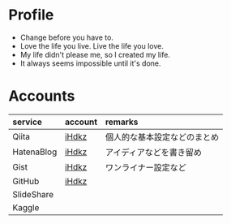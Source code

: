 # Profile
* Change before you have to.
* Love the life you live. Live the life you love.
* My life didn't please me, so I created my life.
* It always seems impossible until it's done.

# Accounts

|service|account|remarks|
|:---|:---|:---|
|Qiita|[iHdkz](https://qiita.com/iHdkz)|個人的な基本設定などのまとめ|
|HatenaBlog|[iHdkz](https://ihdkz.hatenablog.com/)|アイディアなどを書き留め|
|Gist|[iHdkz](https://gist.github.com/iHdkz)|ワンライナー設定など|
|GitHub|[iHdkz](https://github.com/iHdkz)||
|SlideShare|||
|Kaggle|||


